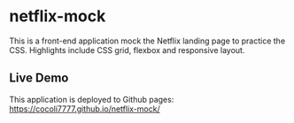 # netflix-mock

This is a front-end application mock the Netflix landing page to practice the CSS. Highlights include CSS grid, flexbox and responsive layout.

## Live Demo
This application is deployed to Github pages: https://cocoli7777.github.io/netflix-mock/
